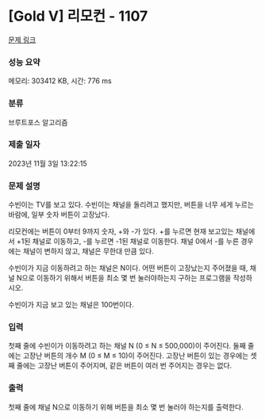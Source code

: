 # [Gold V] 리모컨 - 1107 

[문제 링크](https://www.acmicpc.net/problem/1107) 

### 성능 요약

메모리: 303412 KB, 시간: 776 ms

### 분류

브루트포스 알고리즘

### 제출 일자

2023년 11월 3일 13:22:15

### 문제 설명

<p>수빈이는 TV를 보고 있다. 수빈이는 채널을 돌리려고 했지만, 버튼을 너무 세게 누르는 바람에, 일부 숫자 버튼이 고장났다.</p>

<p>리모컨에는 버튼이 0부터 9까지 숫자, +와 -가 있다. +를 누르면 현재 보고있는 채널에서 +1된 채널로 이동하고, -를 누르면 -1된 채널로 이동한다. 채널 0에서 -를 누른 경우에는 채널이 변하지 않고, 채널은 무한대 만큼 있다.</p>

<p>수빈이가 지금 이동하려고 하는 채널은 N이다. 어떤 버튼이 고장났는지 주어졌을 때, 채널 N으로 이동하기 위해서 버튼을 최소 몇 번 눌러야하는지 구하는 프로그램을 작성하시오. </p>

<p>수빈이가 지금 보고 있는 채널은 100번이다.</p>

### 입력 

 <p>첫째 줄에 수빈이가 이동하려고 하는 채널 N (0 ≤ N ≤ 500,000)이 주어진다.  둘째 줄에는 고장난 버튼의 개수 M (0 ≤ M ≤ 10)이 주어진다. 고장난 버튼이 있는 경우에는 셋째 줄에는 고장난 버튼이 주어지며, 같은 버튼이 여러 번 주어지는 경우는 없다.</p>

### 출력 

 <p>첫째 줄에 채널 N으로 이동하기 위해 버튼을 최소 몇 번 눌러야 하는지를 출력한다.</p>

